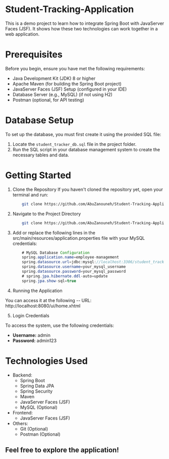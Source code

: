 # Student-Tracking-Application
This is a demo project to learn how to integrate Spring Boot with JavaServer Faces (JSF). It shows how these two technologies can work together in a web application.

# Prerequisites
Before you begin, ensure you have met the following requirements:

* Java Development Kit (JDK) 8 or higher
* Apache Maven (for building the Spring Boot project)
* JavaServer Faces (JSF) Setup (configured in your IDE)
* Database Server (e.g., MySQL) (if not using H2)
* Postman (optional, for API testing)

# Database Setup
To set up the database, you must first create it using the provided SQL file:

1. Locate the `student_tracker_db.sql` file in the project folder.
2. Run the SQL script in your database management system to create the necessary tables and data.

# Getting Started

1. Clone the Repository
   If you haven't cloned the repository yet, open your terminal and run:
   
   ``` bash
       git clone https://github.com/AbuZanouneh/Student-Tracking-Application.git


2. Navigate to the Project Directory

   ``` bash
       git clone https://github.com/AbuZanouneh/Student-Tracking-Application.git
   
3. Add or replace the following lines in the src/main/resources/application.properties file with your MySQL credentials:

    ``` java
        # MySQL Database Configuration
        spring.application.name=employee-management
        spring.datasource.url=jdbc:mysql://localhost:3306/student_tracker?useSSL=false&serverTimezone=UTC
        spring.datasource.username=your_mysql_username
        spring.datasource.password=your_mysql_password
        # spring.jpa.hibernate.ddl-auto=update
        spring.jpa.show-sql=true

4. Running the Application
   
You can access it at the following -- URL: http://localhost:8080/ui/home.xhtml

5. Login Credentials

To access the system, use the following credentials:

- **Username:** admin
- **Password:** admin123

# Technologies Used
  * Backend:
     * Spring Boot
     * Spring Data JPA
     * Spring Security
     * Maven
     * JavaServer Faces (JSF)
     * MySQL (Optional)
  * Frontend:
     * JavaServer Faces (JSF)
  * Others:
     * Git (Optional)
     * Postman (Optional)

## Feel free to explore the application!
